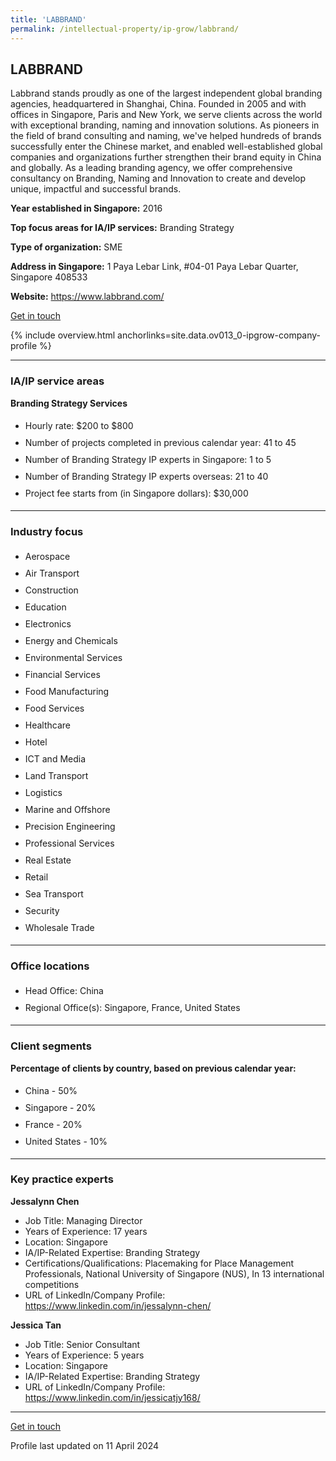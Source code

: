 ```yaml
---
title: 'LABBRAND'
permalink: /intellectual-property/ip-grow/labbrand/
---
```


## LABBRAND

Labbrand stands proudly as one of the largest independent global branding agencies, headquartered in Shanghai, China. Founded in 2005 and with offices in Singapore, Paris and New York, we serve clients across the world with exceptional branding, naming and innovation solutions.
As pioneers in the field of brand consulting and naming, we've helped hundreds of brands successfully enter the Chinese market, and enabled well-established global companies and organizations further strengthen their brand equity in China and globally. 
As a leading branding agency, we offer comprehensive consultancy on Branding, Naming and Innovation to create and develop unique, impactful and successful brands.

<b>Year established in Singapore:</b> 2016

<b>Top focus areas for IA/IP services:</b> Branding Strategy

<b>Type of organization:</b> SME

<b>Address in Singapore:</b> 1 Paya Lebar Link, #04-01 Paya Lebar Quarter, Singapore 408533

<b>Website:</b> <a href='https://www.labbrand.com/'>https://www.labbrand.com/</a>

<a class='btn' href='https://form.gov.sg/64f31887c5977e001157b37a' target='_blank' rel='noopener'>Get in touch</a>

{% include overview.html anchorlinks=site.data.ov013_0-ipgrow-company-profile %}

---
<a name='ip-related-service-areas'></a>
### IA/IP service areas

**Branding Strategy Services**

<ul>
<li style='line-height: 27px; margin: 0px 0px !important'>Hourly rate:  $200 to $800</li>
<li style='line-height: 27px; margin: 0px 0px !important'>Number of projects completed in previous calendar year: 41 to 45</li>
<li style='line-height: 27px; margin: 0px 0px !important'>Number of Branding Strategy IP experts in Singapore: 1 to 5</li>
<li style='line-height: 27px; margin: 0px 0px !important'>Number of Branding Strategy IP experts overseas: 21 to 40</li>
<li style='line-height: 27px; margin: 0px 0px !important'>Project fee starts from (in Singapore dollars):  $30,000</li>
</ul>

---
<a name='industry-focus'></a>
### Industry focus

<ul><li style='line-height: 27px; margin: 0px 0px !important'> Aerospace </li><li style='line-height: 27px; margin: 0px 0px !important'>Air Transport </li><li style='line-height: 27px; margin: 0px 0px !important'>Construction </li><li style='line-height: 27px; margin: 0px 0px !important'>Education </li><li style='line-height: 27px; margin: 0px 0px !important'>Electronics </li><li style='line-height: 27px; margin: 0px 0px !important'>Energy and Chemicals </li><li style='line-height: 27px; margin: 0px 0px !important'>Environmental Services </li><li style='line-height: 27px; margin: 0px 0px !important'>Financial Services </li><li style='line-height: 27px; margin: 0px 0px !important'>Food Manufacturing </li><li style='line-height: 27px; margin: 0px 0px !important'>Food Services </li><li style='line-height: 27px; margin: 0px 0px !important'>Healthcare </li><li style='line-height: 27px; margin: 0px 0px !important'>Hotel </li><li style='line-height: 27px; margin: 0px 0px !important'>ICT and Media </li><li style='line-height: 27px; margin: 0px 0px !important'>Land Transport</li><li style='line-height: 27px; margin: 0px 0px !important'>Logistics </li><li style='line-height: 27px; margin: 0px 0px !important'>Marine and Offshore</li><li style='line-height: 27px; margin: 0px 0px !important'>Precision Engineering </li><li style='line-height: 27px; margin: 0px 0px !important'>Professional Services </li><li style='line-height: 27px; margin: 0px 0px !important'>Real Estate</li><li style='line-height: 27px; margin: 0px 0px !important'>Retail</li><li style='line-height: 27px; margin: 0px 0px !important'>Sea Transport </li><li style='line-height: 27px; margin: 0px 0px !important'>Security </li><li style='line-height: 27px; margin: 0px 0px !important'>Wholesale Trade</li></ul>

---
<a name='office-locations'></a>
### Office locations

<ul><li style='line-height: 27px; margin: 0px 0px !important'> Head Office: China</li><li style='line-height: 27px; margin: 0px 0px !important'>Regional Office(s): Singapore, France, United States</li></ul>

---
<a name='client-segments'></a>
### Client segments

**Percentage of clients by country, based on previous calendar year:**

<ul><li style='line-height: 27px; margin: 0px 0px !important'> China - 50%</li><li style='line-height: 27px; margin: 0px 0px !important'>Singapore - 20%</li><li style='line-height: 27px; margin: 0px 0px !important'>France - 20%</li><li style='line-height: 27px; margin: 0px 0px !important'>United States - 10%</li></ul>

---
<a name='key-practice-experts'></a>
### Key practice experts

**Jessalynn Chen**

- Job Title: Managing Director
- Years of Experience: 17 years
- Location: Singapore
- IA/IP-Related Expertise: Branding Strategy
- Certifications/Qualifications: Placemaking for Place Management Professionals, National University of Singapore (NUS), In 13 international competitions
- URL of LinkedIn/Company Profile: <a href="https://www.linkedin.com/in/jessalynn-chen/" target="_blank" rel="noopener">https://www.linkedin.com/in/jessalynn-chen/</a>

**Jessica Tan**

- Job Title: Senior Consultant
- Years of Experience: 5 years
- Location: Singapore
- IA/IP-Related Expertise: Branding Strategy
- URL of LinkedIn/Company Profile: <a href="https://www.linkedin.com/in/jessicatjy168/" target="_blank" rel="noopener">https://www.linkedin.com/in/jessicatjy168/</a>

---
<p>
<a class='btn' href='https://form.gov.sg/64f31887c5977e001157b37a' target='_blank' rel='noopener'>Get in touch</a>
</p>
Profile last updated on 11 April 2024
